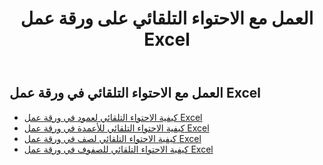 ﻿---
title:  العمل مع الاحتواء التلقائي على ورقة عمل Excel
second_title: Aspose.Cells Cloud Documen
linktitle: أوتوفي
type: docs
url: /ar/worksheets/autofit/
aliases: [/autofit-rows-and-columns-of-worksheet/]
keywords: Autofit rows and columns on an Excel worksheet
description: Aspose.Cells Cloud REST API يدعم الضبط التلقائي للصفوف والأعمدة في ورقة عمل Excel. يدعم SDK أنواع لغات التطوير. وهي تشمل Android وC# وGo وJava وNodeJS وPerl وPHP وPython وRuby وswift.
weight: 20
---
## العمل مع الاحتواء التلقائي في ورقة عمل Excel

- [كيفية الاحتواء التلقائي لعمود في ورقة عمل Excel](/cells/ar/worksheets/autofit/column/)
- [كيفية الاحتواء التلقائي للأعمدة في ورقة عمل Excel](/cells/ar/worksheets/autofit/columns/)
- [كيفية الاحتواء التلقائي لصف في ورقة عمل Excel](/cells/ar/worksheets/autofit/row/)
- [كيفية الاحتواء التلقائي للصفوف في ورقة عمل Excel](/cells/ar/worksheets/autofit/rows/)
